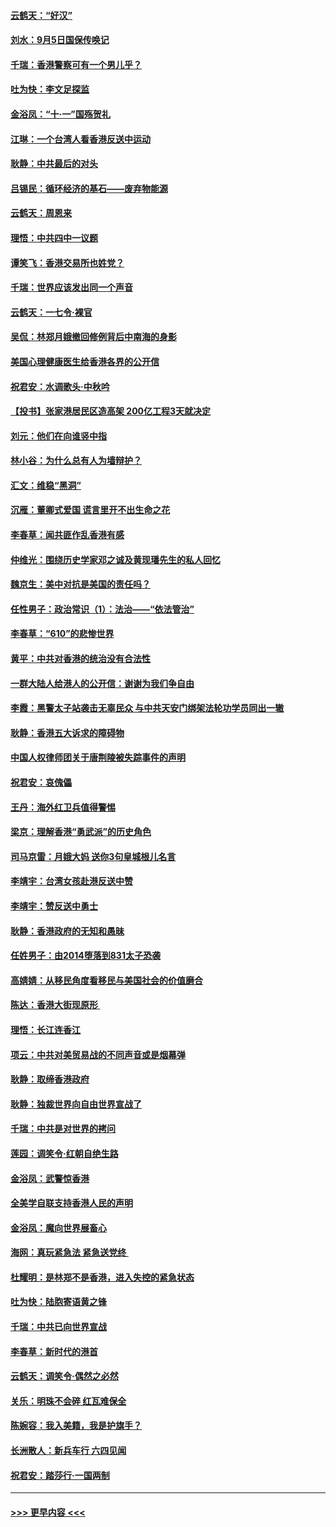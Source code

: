 #### [云鹤天：“好汉”](../pages/nsc993/n11513536.md?t=09111111) 
#### [刘水：9月5日国保传唤记](../pages/nsc993/n11513460.md?t=09111111) 
#### [千瑞：香港警察可有一个男儿乎？](../pages/nsc993/n11513109.md?t=09111111) 
#### [吐为快：李文足探监](../pages/nsc993/n11509622.md?t=09111111) 
#### [金浴凤：“十‧一”国殇贺礼](../pages/nsc993/n11509593.md?t=09111111) 
#### [江琳：一个台湾人看香港反送中运动](../pages/nsc993/n11509211.md?t=09111111) 
#### [耿静：中共最后的对头](../pages/nsc993/n11508308.md?t=09111111) 
#### [吕锡民：循环经济的基石——废弃物能源](../pages/nsc993/n11508212.md?t=09111111) 
#### [云鹤天：周恩来](../pages/nsc993/n11508055.md?t=09111111) 
#### [理悟：中共四中一议题](../pages/nsc993/n11507782.md?t=09111111) 
#### [谭笑飞：香港交易所也姓党？](../pages/nsc993/n11507753.md?t=09111111) 
#### [千瑞：世界应该发出同一个声音](../pages/nsc993/n11507290.md?t=09111111) 
#### [云鹤天：一七令‧裸官](../pages/nsc993/n11507177.md?t=09111111) 
#### [吴侃：林郑月娥撤回修例背后中南海的身影](../pages/nsc993/n11506876.md?t=09111111) 
#### [美国心理健康医生给香港各界的公开信](../pages/nsc993/n11506809.md?t=09111111) 
#### [祝君安：水调歌头‧中秋吟](../pages/nsc993/n11506758.md?t=09111111) 
#### [【投书】张家港居民区造高架 200亿工程3天就决定](../pages/nsc993/n11506682.md?t=09111111) 
#### [刘元：他们在向谁竖中指](../pages/nsc993/n11505384.md?t=09111111) 
#### [林小谷：为什么总有人为墙辩护？](../pages/nsc993/n11505226.md?t=09111111) 
#### [汇文：维稳“黑洞”](../pages/nsc993/n11504347.md?t=09111111) 
#### [沉雁：董卿式爱国 谎言里开不出生命之花](../pages/nsc993/n11503215.md?t=09111111) 
#### [李春草：闻共匪作乱香港有感](../pages/nsc993/n11503072.md?t=09111111) 
#### [仲维光：围绕历史学家邓之诚及黄现璠先生的私人回忆](../pages/nsc993/n11501330.md?t=09111111) 
#### [魏京生：美中对抗是美国的责任吗？](../pages/nsc993/n11500723.md?t=09111111) 
#### [任性男子：政治常识（1）：法治——“依法管治”](../pages/nsc993/n11500791.md?t=09111111) 
#### [李春草：“610”的悲惨世界](../pages/nsc993/n11501141.md?t=09111111) 
#### [黄平：中共对香港的统治没有合法性](../pages/nsc993/n11499473.md?t=09111111) 
#### [一群大陆人给港人的公开信：谢谢为我们争自由](../pages/nsc993/n11500402.md?t=09111111) 
#### [李霞：黑警太子站袭击无辜民众 与中共天安门绑架法轮功学员同出一辙](../pages/nsc993/n11499805.md?t=09111111) 
#### [耿静：香港五大诉求的障碍物](../pages/nsc993/n11497578.md?t=09111111) 
#### [中国人权律师团关于唐荆陵被失踪事件的声明](../pages/nsc993/n11500014.md?t=09111111) 
#### [祝君安：哀傀儡](../pages/nsc993/n11499776.md?t=09111111) 
#### [王丹：海外红卫兵值得警惕](../pages/nsc993/n11498138.md?t=09111111) 
#### [梁京：理解香港“勇武派”的历史角色](../pages/nsc993/n11498006.md?t=09111111) 
#### [司马京雷：月娥大妈  送你3句皇城根儿名言](../pages/nsc993/n11497885.md?t=09111111) 
#### [李靖宇：台湾女孩赴港反送中赞](../pages/nsc993/n11497721.md?t=09111111) 
#### [李靖宇：赞反送中勇士](../pages/nsc993/n11497452.md?t=09111111) 
#### [耿静：香港政府的无知和愚昧](../pages/nsc993/n11494238.md?t=09111111) 
#### [任姓男子：由2014堕落到831太子恐袭](../pages/nsc993/n11496683.md?t=09111111) 
#### [高婧婧：从移民角度看移民与美国社会的价值磨合](../pages/nsc993/n11495757.md?t=09111111) 
#### [陈达：香港大街现原形 ](../pages/nsc993/n11495441.md?t=09111111) 
#### [理悟：长江连香江](../pages/nsc993/n11495377.md?t=09111111) 
#### [项云：中共对美贸易战的不同声音或是烟幕弹](../pages/nsc993/n11494929.md?t=09111111) 
#### [耿静：取缔香港政府](../pages/nsc993/n11494218.md?t=09111111) 
#### [耿静：独裁世界向自由世界宣战了](../pages/nsc993/n11494190.md?t=09111111) 
#### [千瑞：中共是对世界的拷问](../pages/nsc993/n11493021.md?t=09111111) 
#### [莲园：调笑令‧红朝自绝生路](../pages/nsc993/n11493011.md?t=09111111) 
#### [金浴凤：武警惊香港](../pages/nsc993/n11492994.md?t=09111111) 
#### [全美学自联支持香港人民的声明](../pages/nsc993/n11492630.md?t=09111111) 
#### [金浴凤：魔向世界展畜心](../pages/nsc993/n11492599.md?t=09111111) 
#### [海网：真玩紧急法 紧急送党终 ](../pages/nsc993/n11492535.md?t=09111111) 
#### [杜耀明：是林郑不是香港，进入失控的紧急状态](../pages/nsc993/n11491420.md?t=09111111) 
#### [吐为快：陆胞寄语黄之锋](../pages/nsc993/n11491117.md?t=09111111) 
#### [千瑞：中共已向世界宣战](../pages/nsc993/n11490123.md?t=09111111) 
#### [李春草：新时代的港首](../pages/nsc993/n11489864.md?t=09111111) 
#### [云鹤天：调笑令·偶然之必然](../pages/nsc993/n11489701.md?t=09111111) 
#### [关乐：明珠不会碎 红瓦难保全](../pages/nsc993/n11489647.md?t=09111111) 
#### [陈婉容：我入美籍，我是护旗手？](../pages/nsc993/n11487908.md?t=09111111) 
#### [长洲散人：新兵车行 六四见闻](../pages/nsc993/n11487729.md?t=09111111) 
#### [祝君安：踏莎行‧一国两制](../pages/nsc993/n11487699.md?t=09111111) 

----
#### [ >>> 更早内容 <<< ](../indexes/nsc993-earlier.md)
